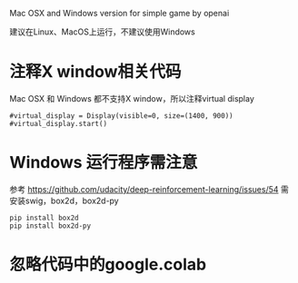 Mac OSX and Windows version for simple game by openai

建议在Linux、MacOS上运行，不建议使用Windows

# 注释X window相关代码

Mac OSX 和 Windows 都不支持X window，所以注释virtual display
```
#virtual_display = Display(visible=0, size=(1400, 900))
#virtual_display.start()
```

# Windows 运行程序需注意
参考 https://github.com/udacity/deep-reinforcement-learning/issues/54
需安装swig，box2d，box2d-py
```
pip install box2d
pip install box2d-py
```
# 忽略代码中的google.colab

